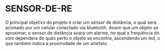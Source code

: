 # SENSOR-DE-RE
O principal objetivo do projeto é criar um sensor de distância, o qual será acionado por um celular conectado via bluetooth. Assim que um objeto se aproximar, o sensor de distância soara um alarme, no qual a frequência do som dependera do quão perto o objeto se encontra, ascendendo um led, o que também indica a proximidade de um artefato. 
